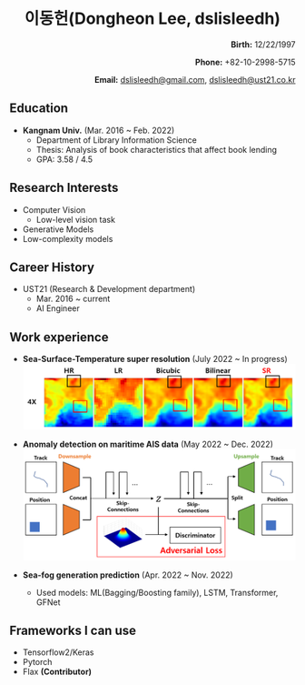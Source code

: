 <h1>
<div align="center">
  이동헌(Dongheon Lee, dslisleedh)
</div>
</h1>

<div align="right">
  <b>Birth:</b> 12/22/1997 
  
  <b>Phone:</b> +82-10-2998-5715  
  
  <b>Email:</b> dslisleedh@gmail.com, dslisleedh@ust21.co.kr
</div>

## Education  
 - <b>Kangnam Univ.</b> (Mar. 2016 ~ Feb. 2022)  
   - Department of Library Information Science  
   - Thesis: Analysis of book characteristics that affect book lending 
   - GPA: 3.58 / 4.5  

## Research Interests  
 - Computer Vision
   - Low-level vision task  
 - Generative Models  
 - Low-complexity models
 
## Career History  
 - UST21 (Research & Development department)
   - Mar. 2016 ~ current
   - AI Engineer  
 
## Work experience  
 - <b>Sea-Surface-Temperature super resolution</b> (July 2022 ~ In progress)  
   ![SST_SR_result](https://github.com/dslisleedh/dslisleedh_cv/blob/main/sst_sr_result.PNG)
   
 - <b>Anomaly detection on maritime AIS data</b> (May 2022 ~ Dec. 2022)  
   ![Model](https://github.com/dslisleedh/dslisleedh_cv/blob/main/ais_ad_aad_model.png)
  
 - <b>Sea-fog generation prediction</b> (Apr. 2022 ~ Nov. 2022)  
   - Used models: ML(Bagging/Boosting family), LSTM, Transformer, GFNet  
   
## Frameworks I can use  
 - Tensorflow2/Keras  
 - Pytorch  
 - Flax <b>(Contributor)</b>  
 
